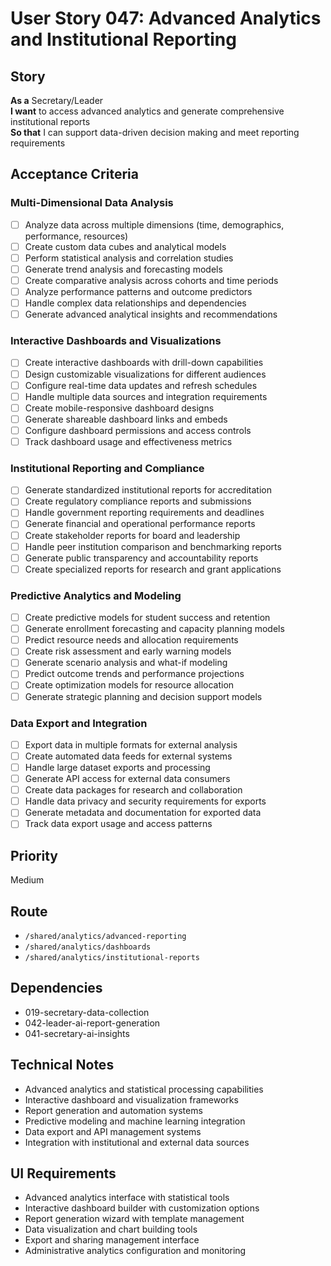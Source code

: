 # User Story 047: Advanced Analytics and Institutional Reporting

## Story
**As a** Secretary/Leader  
**I want** to access advanced analytics and generate comprehensive institutional reports  
**So that** I can support data-driven decision making and meet reporting requirements

## Acceptance Criteria

### Multi-Dimensional Data Analysis
- [ ] Analyze data across multiple dimensions (time, demographics, performance, resources)
- [ ] Create custom data cubes and analytical models
- [ ] Perform statistical analysis and correlation studies
- [ ] Generate trend analysis and forecasting models
- [ ] Create comparative analysis across cohorts and time periods
- [ ] Analyze performance patterns and outcome predictors
- [ ] Handle complex data relationships and dependencies
- [ ] Generate advanced analytical insights and recommendations

### Interactive Dashboards and Visualizations
- [ ] Create interactive dashboards with drill-down capabilities
- [ ] Design customizable visualizations for different audiences
- [ ] Configure real-time data updates and refresh schedules
- [ ] Handle multiple data sources and integration requirements
- [ ] Create mobile-responsive dashboard designs
- [ ] Generate shareable dashboard links and embeds
- [ ] Configure dashboard permissions and access controls
- [ ] Track dashboard usage and effectiveness metrics

### Institutional Reporting and Compliance
- [ ] Generate standardized institutional reports for accreditation
- [ ] Create regulatory compliance reports and submissions
- [ ] Handle government reporting requirements and deadlines
- [ ] Generate financial and operational performance reports
- [ ] Create stakeholder reports for board and leadership
- [ ] Handle peer institution comparison and benchmarking reports
- [ ] Generate public transparency and accountability reports
- [ ] Create specialized reports for research and grant applications

### Predictive Analytics and Modeling
- [ ] Create predictive models for student success and retention
- [ ] Generate enrollment forecasting and capacity planning models
- [ ] Predict resource needs and allocation requirements
- [ ] Create risk assessment and early warning models
- [ ] Generate scenario analysis and what-if modeling
- [ ] Predict outcome trends and performance projections
- [ ] Create optimization models for resource allocation
- [ ] Generate strategic planning and decision support models

### Data Export and Integration
- [ ] Export data in multiple formats for external analysis
- [ ] Create automated data feeds for external systems
- [ ] Handle large dataset exports and processing
- [ ] Generate API access for external data consumers
- [ ] Create data packages for research and collaboration
- [ ] Handle data privacy and security requirements for exports
- [ ] Generate metadata and documentation for exported data
- [ ] Track data export usage and access patterns

## Priority
Medium

## Route
- `/shared/analytics/advanced-reporting`
- `/shared/analytics/dashboards`
- `/shared/analytics/institutional-reports`

## Dependencies
- 019-secretary-data-collection
- 042-leader-ai-report-generation
- 041-secretary-ai-insights

## Technical Notes
- Advanced analytics and statistical processing capabilities
- Interactive dashboard and visualization frameworks
- Report generation and automation systems
- Predictive modeling and machine learning integration
- Data export and API management systems
- Integration with institutional and external data sources

## UI Requirements
- Advanced analytics interface with statistical tools
- Interactive dashboard builder with customization options
- Report generation wizard with template management
- Data visualization and chart building tools
- Export and sharing management interface
- Administrative analytics configuration and monitoring